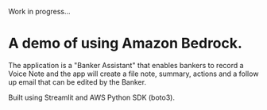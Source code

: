 Work in progress...

# A demo of using Amazon Bedrock. 

The application is a "Banker Assistant" that enables bankers to record a Voice Note and the app will create a file note, summary, actions and a follow up email that can be edited by the Banker.

Built using Streamlit and AWS Python SDK (boto3).
